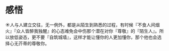 # 感悟

☀️人与人建立交往，无一例外，都是从陌生到熟悉的过程，有时候『不食人间烟火』『众人皆醉我独醒』的心态难免会中伤那个潜在对你『尊敬』的『陌生人』。所以放低姿态，更不要『自筑城墙』，这样才能让懂你的人更加懂你，那个他也会选择心无芥蒂的尊敬你。
